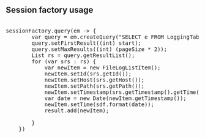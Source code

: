 ## Session factory usage

<pre>

sessionFactory.query(em -> {
        var query = em.createQuery("SELECT e FROM LoggingTable e ORDER BY e.id ASC");
        query.setFirstResult((int) start);
        query.setMaxResults((int) (pageSize * 2));
        List<LoggingTable> rs = query.getResultList();
        for (var srs : rs) {
            var newItem = new FileLogListItem();
            newItem.setId(srs.getId());
            newItem.setHost(srs.getHost());
            newItem.setPath(srs.getPath());
            newItem.setTimestamp(srs.getTimestamp().getTime());
            var date = new Date(newItem.getTimestamp());
            newItem.setTime(sdf.format(date));
            result.add(newItem);

        }
    })

</pre>